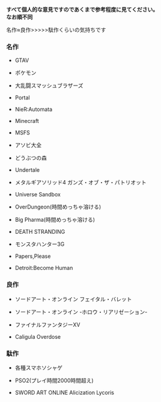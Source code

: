 **すべて個人的な意見ですのであくまで参考程度に見てください。**  
**なお順不同**

名作≈良作>>>>>駄作くらいの気持ちです

### 名作

- GTAⅤ

- ポケモン

- 大乱闘スマッシュブラザーズ

- Portal

- NieR:Automata

- Minecraft

- MSFS

- アソビ大全

- どうぶつの森

- Undertale

- メタルギアソリッド4 ガンズ・オブ・ザ・パトリオット

- Universe Sandbox

- OverDungeon(時間めっちゃ溶ける)

- Big Pharma(時間めっちゃ溶ける)

- DEATH STRANDING

- モンスタハンター3G

- Papers,Please

- Detroit:Become Human

### 良作

- ソードアート・オンライン フェイタル・バレット

- ソードアート・オンライン -ホロウ・リアリゼーション-

- ファイナルファンタジーXV

- Caligula Overdose

### 駄作

- 各種スマホソシャゲ

- PSO2(プレイ時間2000時間超え)

- SWORD ART ONLINE Alicization Lycoris
